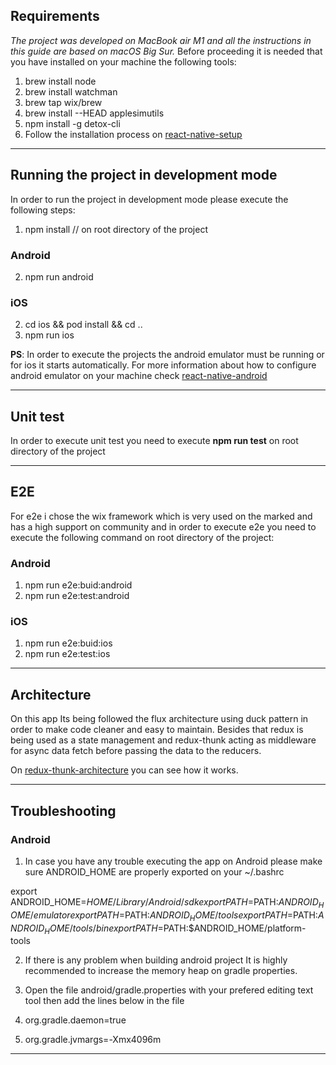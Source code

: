 ## Requirements

*The project was developed on MacBook air M1 and all the instructions in this guide are based on macOS Big Sur.*
Before proceeding it is needed that you have installed on your machine the following tools:

1. brew install node
2. brew install watchman
3. brew tap wix/brew
4. brew install --HEAD applesimutils
5. npm install -g detox-cli
6. Follow the installation process on [react-native-setup](https://reactnative.dev/docs/environment-setup)

---

## Running the project in development mode

In order to run the project in development mode please execute the following steps:

1. npm install // on root directory of the project

### Android

2. npm run android

### iOS

2. cd ios && pod install && cd ..
3. npm run ios

**PS**: In order to execute the projects the android emulator must be running or for ios it starts automatically. For more information about how to configure android emulator on your machine check [react-native-android](https://reactnative.dev/docs/environment-setup)

---

## Unit test

In order to execute unit test you need to execute **npm run test** on root directory of the project

---

## E2E

For e2e i chose the wix framework which is very used on the marked and has a high support on community and in order to execute e2e you need to execute the following command on root directory of the project:

### Android

1. npm run e2e:buid:android
2. npm run e2e:test:android

### iOS

1. npm run e2e:buid:ios
2. npm run e2e:test:ios

---

## Architecture

On this app Its being followed the flux architecture using duck pattern in order to make code cleaner and easy to maintain.
Besides that redux is being used as a state management and redux-thunk acting as middleware for async data fetch before passing the data to the reducers.

On [redux-thunk-architecture](https://redux.js.org/assets/images/ReduxAsyncDataFlowDiagram-d97ff38a0f4da0f327163170ccc13e80.gif) you can see how it works.

---

## Troubleshooting

### Android

1. In case you have any trouble executing the app on Android please make sure ANDROID_HOME are properly exported on your ~/.bashrc

export ANDROID_HOME=$HOME/Library/Android/sdk
export PATH=$PATH:$ANDROID_HOME/emulator
export PATH=$PATH:$ANDROID_HOME/tools
export PATH=$PATH:$ANDROID_HOME/tools/bin
export PATH=$PATH:$ANDROID_HOME/platform-tools

2. If there is any problem when building android project It is highly recommended to increase the memory heap on gradle properties.

1. Open the file android/gradle.properties with your prefered editing text tool then add the lines below in the file
2. org.gradle.daemon=true
3. org.gradle.jvmargs=-Xmx4096m

---
